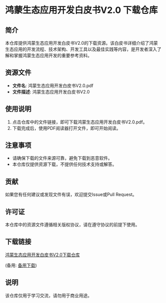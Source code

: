# 鸿蒙生态应用开发白皮书V2.0 下载仓库

## 简介

本仓库提供鸿蒙生态应用开发白皮书V2.0的下载资源。该白皮书详细介绍了鸿蒙生态应用的开发流程、技术架构、开发工具以及最佳实践等内容，是开发者深入了解和掌握鸿蒙生态应用开发的重要参考资料。

## 资源文件

- **文件名**: 鸿蒙生态应用开发白皮书V2.0.pdf
- **文件描述**: 鸿蒙生态应用开发白皮书V2.0

## 使用说明

1. 点击仓库中的文件链接，即可下载鸿蒙生态应用开发白皮书V2.0.pdf。
2. 下载完成后，使用PDF阅读器打开文件，即可开始阅读。

## 注意事项

- 请确保下载的文件来源可靠，避免下载到恶意软件。
- 本仓库仅提供资源下载，不提供任何技术支持或解答。

## 贡献

如果您有任何建议或发现文件有误，欢迎提交Issue或Pull Request。

## 许可证

本仓库中的资源文件遵循相关版权协议，请在遵守协议的前提下使用。

## 下载链接
[鸿蒙生态应用开发白皮书V2.0下载仓库](https://pan.quark.cn/s/8ea306095990) 

(备用: [备用下载](https://pan.baidu.com/s/1Ca40nYiy2dCCaoSRuXqVxg?pwd=1234))

## 说明

该仓库仅用于学习交流，请勿用于商业用途。

